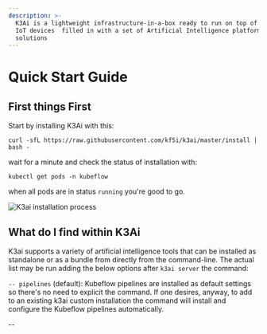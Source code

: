 ```yaml
---
description: >-
  K3Ai is a lightweight infrastructure-in-a-box ready to run on top of edge and
  IoT devices  filled in with a set of Artificial Intelligence platforms and
  solutions
---
```


# Quick Start Guide

## First things First

Start by installing K3Ai with this:

```text
curl -sfL https://raw.githubusercontent.com/kf5i/k3ai/master/install | bash -
```

wait for a minute and check the status of installation with:

```text
kubectl get pods -n kubeflow
```

when all pods are in status `running` you're good to go.

![K3ai installation process](.gitbook/assets/demo.gif)

## What do I find within K3Ai

K3ai supports a variety of artificial intelligence tools that can be installed as standalone or as a bundle from directly from the command-line. The actual list may be run adding the below options after `k3ai server` the command:

`-- pipelines` \(default\): Kubeflow pipelines are installed as default settings so there's no need to explicit the command. If one desires, anyway, to add to an existing k3ai custom installation the command will install and configure the Kubeflow pipelines automatically.

-- 

